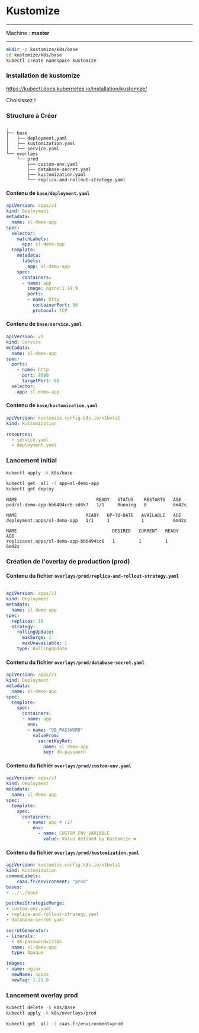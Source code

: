 # Kustomize

<hr>

Machine : **master**

<hr>

~~~~~~~~~~~~~~~~~~~~~~~~~~~~~~~~~~~~~~~~~~ {.zsh .numberLines}
mkdir -p kustomize/k8s/base
cd kustomize/k8s/base
kubectl create namespace kustomize
~~~~~~~~~~~~~~~~~~~~~~~~~~~~~~~~~~~~~~~~~~


### Installation de kustomize

<https://kubectl.docs.kubernetes.io/installation/kustomize/>

Choisissez !

### Structure à Créer

~~~~~~~~~~~~~~~~~~~~~~~~~~~~~~~~~~~~~~~~~~ {.zsh}
.
├── base
│   ├── deployment.yaml
│   ├── kustomization.yaml
│   └── service.yaml
└── overlays
    └── prod
        ├── custom-env.yaml
        ├── database-secret.yaml
        ├── kustomization.yaml
        └── replica-and-rollout-strategy.yaml
~~~~~~~~~~~~~~~~~~~~~~~~~~~~~~~~~~~~~~~~~~


#### Contenu de `base/deployment.yaml`

~~~~~~~~~~~~~~~~~~~~~~~~~~~~~~~~~~~~~~~~~~ {.yaml .numberLines}
apiVersion: apps/v1
kind: Deployment
metadata:
  name: sl-demo-app
spec:
  selector:
    matchLabels:
      app: sl-demo-app
  template:
    metadata:
      labels:
        app: sl-demo-app
    spec:
      containers:
      - name: app
        image: nginx:1.19.9
        ports:
        - name: http
          containerPort: 80
          protocol: TCP
~~~~~~~~~~~~~~~~~~~~~~~~~~~~~~~~~~~~~~~~~~

#### Contenu de `base/service.yaml`

~~~~~~~~~~~~~~~~~~~~~~~~~~~~~~~~~~~~~~~~~~ {.yaml .numberLines}
apiVersion: v1
kind: Service
metadata:
  name: sl-demo-app
spec:
  ports:
    - name: http
      port: 8080
      targetPort: 80
  selector:
    app: sl-demo-app
~~~~~~~~~~~~~~~~~~~~~~~~~~~~~~~~~~~~~~~~~~



#### Contenu de `base/kustomization.yaml`

~~~~~~~~~~~~~~~~~~~~~~~~~~~~~~~~~~~~~~~~~~ {.yaml .numberLines}
apiVersion: kustomize.config.k8s.io/v1beta1
kind: Kustomization

resources:
  - service.yaml
  - deployment.yaml
~~~~~~~~~~~~~~~~~~~~~~~~~~~~~~~~~~~~~~~~~~


### Lancement initial

~~~~~~~~~~~~~~~~~~~~~~~~~~~~~~~~~~~~~~~~~~ {.zsh .numberLines}
kubectl apply -k k8s/base

kubectl get  all -l app=sl-demo-app
kubectl get deploy 
~~~~~~~~~~~~~~~~~~~~~~~~~~~~~~~~~~~~~~~~~~

~~~~~~~~~~~~~~~~~~~~~~~~~~~~~~~~~~~~~~~~~~ {.zsh}
NAME                              READY   STATUS    RESTARTS   AGE
pod/sl-demo-app-bb6494cc6-sd6k7   1/1     Running   0          6m42s

NAME                          READY   UP-TO-DATE   AVAILABLE   AGE
deployment.apps/sl-demo-app   1/1     1            1           6m42s

NAME                                    DESIRED   CURRENT   READY   AGE
replicaset.apps/sl-demo-app-bb6494cc6   1         1         1       6m42s
~~~~~~~~~~~~~~~~~~~~~~~~~~~~~~~~~~~~~~~~~~


### Création de l'overlay de production (prod)

#### Contenu du fichier `overlays/prod/replica-and-rollout-strategy.yaml`

~~~~~~~~~~~~~~~~~~~~~~~~~~~~~~~~~~~~~~~~~~ {.yaml .numberLines}

apiVersion: apps/v1
kind: Deployment
metadata:
  name: sl-demo-app
spec:
  replicas: 10
  strategy:
    rollingUpdate:
      maxSurge: 1
      maxUnavailable: 1
    type: RollingUpdate
~~~~~~~~~~~~~~~~~~~~~~~~~~~~~~~~~~~~~~~~~~

#### Contenu du fichier `overlays/prod/database-secret.yaml`

~~~~~~~~~~~~~~~~~~~~~~~~~~~~~~~~~~~~~~~~~~ {.yaml .numberLines}
apiVersion: apps/v1
kind: Deployment
metadata:
  name: sl-demo-app
spec:
  template:
    spec:
      containers:
      - name: app
        env:
        - name: "DB_PASSWORD"
          valueFrom:
            secretKeyRef:
              name: sl-demo-app
              key: db-password
~~~~~~~~~~~~~~~~~~~~~~~~~~~~~~~~~~~~~~~~~~


#### Contenu du fichier `overlays/prod/custom-env.yaml`

~~~~~~~~~~~~~~~~~~~~~~~~~~~~~~~~~~~~~~~~~~ {.yaml .numberLines}
apiVersion: apps/v1
kind: Deployment
metadata:
  name: sl-demo-app
spec:
  template:
    spec:
      containers:
        - name: app # (1)
          env:
            - name: CUSTOM_ENV_VARIABLE
              value: Value defined by Kustomize ❤️
~~~~~~~~~~~~~~~~~~~~~~~~~~~~~~~~~~~~~~~~~~

#### Contenu du fichier `overlays/prod/kustomization.yaml`

~~~~~~~~~~~~~~~~~~~~~~~~~~~~~~~~~~~~~~~~~~ {.yaml .numberLines}
apiVersion: kustomize.config.k8s.io/v1beta1
kind: Kustomization
commonLabels:
    caas.fr/environment: "prod"
bases:
- ../../base

patchesStrategicMerge:
- custom-env.yaml
- replica-and-rollout-strategy.yaml
- database-secret.yaml

secretGenerator:
- literals:
  - db-password=12345
  name: sl-demo-app
  type: Opaque

images:
- name: nginx
  newName: nginx
  newTag: 1.21.0
~~~~~~~~~~~~~~~~~~~~~~~~~~~~~~~~~~~~~~~~~~

### Lancement overlay prod

~~~~~~~~~~~~~~~~~~~~~~~~~~~~~~~~~~~~~~~~~~ {.zsh .numberLines}
kubectl delete -k k8s/base
kubectl apply -k k8s/overlays/prod

kubectl get  all -l caas.fr/environment=prod
~~~~~~~~~~~~~~~~~~~~~~~~~~~~~~~~~~~~~~~~~~